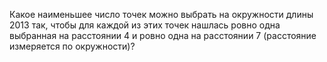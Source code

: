 Какое  наименьшее  число  точек  можно  выбрать  на окружности длины 2013 так, чтобы для каждой из этих точек нашлась ровно одна выбранная на расстоянии 4 и ровно одна на расстоянии 7 (расстояние измеряется по окружности)?